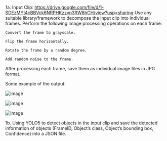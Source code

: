 1a. 
Input Clip: https://drive.google.com/file/d/1-SDEzMYt4cBBVck6NRPHKzzvn3RW8hCH/view?usp=sharing
Use any suitable library/framework to decompose the input clip into individual frames. Perform the following image processing operations on each frame:

    Convert the frame to grayscale.

    Flip the frame horizontally.

    Rotate the frame by a random degree.

    Add random noise to the frame.

After processing each frame, save them as individual image files in JPG format.

Some example of the output:

![image](https://github.com/duong1121/Summer-Practicum-Program/assets/75771867/28f35a89-75c8-4ac6-bce2-c6db295f8c40)

![image](https://github.com/duong1121/Summer-Practicum-Program/assets/75771867/cee812c8-6a0c-4ab7-925a-6bbb0d899c54)

![image](https://github.com/duong1121/Summer-Practicum-Program/assets/75771867/9f03c257-146a-4eda-bf9e-77107e43fc39)


1b.
Using YOLO5 to detect objects in the input clip and save  the detected information of objects (FrameID, Object’s class, Object’s bounding box, Confidence) into a JSON file.

